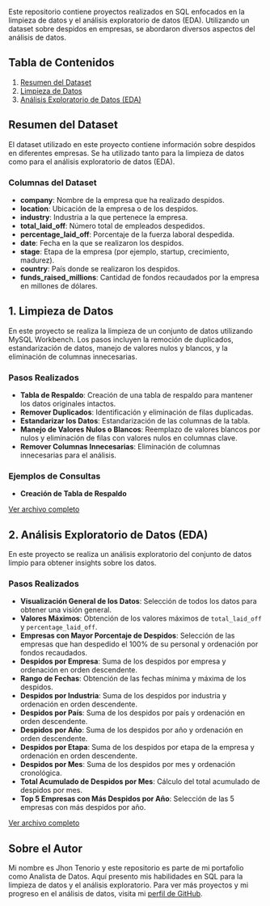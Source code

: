 Este repositorio contiene proyectos realizados en SQL enfocados en la limpieza de datos y el análisis exploratorio de datos (EDA). Utilizando un dataset sobre despidos en empresas, se abordaron diversos aspectos del análisis de datos.

## Tabla de Contenidos
1. [Resumen del Dataset](#resumen-del-dataset)
2. [Limpieza de Datos](#limpieza-de-datos)
3. [Análisis Exploratorio de Datos (EDA)](#análisis-exploratorio-de-datos-eda)

## Resumen del Dataset

El dataset utilizado en este proyecto contiene información sobre despidos en diferentes empresas. Se ha utilizado tanto para la limpieza de datos como para el análisis exploratorio de datos (EDA).

### Columnas del Dataset

- **company**: Nombre de la empresa que ha realizado despidos.
- **location**: Ubicación de la empresa o de los despidos.
- **industry**: Industria a la que pertenece la empresa.
- **total_laid_off**: Número total de empleados despedidos.
- **percentage_laid_off**: Porcentaje de la fuerza laboral despedida.
- **date**: Fecha en la que se realizaron los despidos.
- **stage**: Etapa de la empresa (por ejemplo, startup, crecimiento, madurez).
- **country**: País donde se realizaron los despidos.
- **funds_raised_millions**: Cantidad de fondos recaudados por la empresa en millones de dólares.

## 1. Limpieza de Datos

En este proyecto se realiza la limpieza de un conjunto de datos utilizando MySQL Workbench. Los pasos incluyen la remoción de duplicados, estandarización de datos, manejo de valores nulos y blancos, y la eliminación de columnas innecesarias.

### Pasos Realizados

- **Tabla de Respaldo**: Creación de una tabla de respaldo para mantener los datos originales intactos.
- **Remover Duplicados**: Identificación y eliminación de filas duplicadas.
- **Estandarizar los Datos**: Estandarización de las columnas de la tabla.
- **Manejo de Valores Nulos o Blancos**: Reemplazo de valores blancos por nulos y eliminación de filas con valores nulos en columnas clave.
- **Remover Columnas Innecesarias**: Eliminación de columnas innecesarias para el análisis.

### Ejemplos de Consultas
- **Creación de Tabla de Respaldo**


[Ver archivo completo](https://github.com/BryanTenorio/SQL-Projects/blob/main/Limpieza_Datos.sql)

## 2. Análisis Exploratorio de Datos (EDA)

En este proyecto se realiza un análisis exploratorio del conjunto de datos limpio para obtener insights sobre los datos.

### Pasos Realizados

- **Visualización General de los Datos**: Selección de todos los datos para obtener una visión general.
- **Valores Máximos**: Obtención de los valores máximos de `total_laid_off` y `percentage_laid_off`.
- **Empresas con Mayor Porcentaje de Despidos**: Selección de las empresas que han despedido el 100% de su personal y ordenación por fondos recaudados.
- **Despidos por Empresa**: Suma de los despidos por empresa y ordenación en orden descendente.
- **Rango de Fechas**: Obtención de las fechas mínima y máxima de los despidos.
- **Despidos por Industria**: Suma de los despidos por industria y ordenación en orden descendente.
- **Despidos por País**: Suma de los despidos por país y ordenación en orden descendente.
- **Despidos por Año**: Suma de los despidos por año y ordenación en orden descendente.
- **Despidos por Etapa**: Suma de los despidos por etapa de la empresa y ordenación en orden descendente.
- **Despidos por Mes**: Suma de los despidos por mes y ordenación cronológica.
- **Total Acumulado de Despidos por Mes**: Cálculo del total acumulado de despidos por mes.
- **Top 5 Empresas con Más Despidos por Año**: Selección de las 5 empresas con más despidos por año.

[Ver archivo completo](https://github.com/BryanTenorio/SQL-Projects/blob/main/EDA.sql)

## Sobre el Autor

Mi nombre es Jhon Tenorio y este repositorio es parte de mi portafolio como Analista de Datos. Aquí presento mis habilidades en SQL para la limpieza de datos y el análisis exploratorio. Para ver más proyectos y mi progreso en el análisis de datos, visita mi [perfil de GitHub](https://github.com/BryanTenorio).

